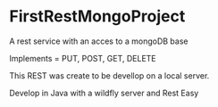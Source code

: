 # FirstRestMongoProject

A rest service with an acces to a mongoDB base

Implements = PUT, POST, GET, DELETE

This REST was create to be devellop on a local server.

Develop in Java with a wildfly server and Rest Easy

